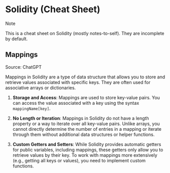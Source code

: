 # Solidity (Cheat Sheet)

> [!NOTE]  
> This is a cheat sheet on Solidity (mostly notes-to-self). They are incomplete by default.

## Mappings

Source: ChatGPT

Mappings in Solidity are a type of data structure that allows you to store and retrieve values
associated with specific keys. They are often used for associative arrays or dictionaries.

1. **Storage and Access**: Mappings are used to store key-value pairs. You can access the value
   associated with a key using the syntax `mappingName[key]`.

1. **No Length or Iteration**: Mappings in Solidity do not have a length property or a way to
   iterate over all key-value pairs. Unlike arrays, you cannot directly determine the number of
   entries in a mapping or iterate through them without additional data structures or helper
   functions.

1. **Custom Getters and Setters**: While Solidity provides automatic getters for public variables,
   including mappings, these getters only allow you to retrieve values by their key. To work with
   mappings more extensively (e.g., getting all keys or values), you need to implement custom
   functions.
